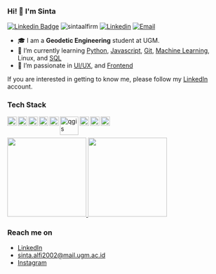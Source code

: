 ### Hi! 👋 I'm Sinta
[![Linkedin Badge][linkedin-shield]][linkedin-url] 
<img src="https://komarev.com/ghpvc/?username=sintaalfirm&label=Profile%20views&color=8042fc&style=plastic" alt="sintaalfirm" />
[![Linkedin](https://img.shields.io/static/v1?label=Linkedin&message=%20&logo=Linkedin&style=plastic&logoColor=blue)](https://www.linkedin.com/in/sintaalfiroyanulm/)
[![Email](https://img.shields.io/static/v1?label=Email&message=%20&logo=Gmail&style=plastic&logoColor=orange)](mailto:sintaroyyanul123@gmail.com)

- 🎓 I am a **Geodetic Engineering** student at UGM.
- 🌱 I’m currently learning [Python](https://www.dicoding.com/certificates/EYX420GN6ZDL),  [Javascript](https://www.dicoding.com/certificates/72ZD8RROVZYW), [Git](https://www.dicoding.com/certificates/QLZ9QLK72Z5D),  [Machine Learning](https://www.dicoding.com/certificates/QLZ9K5WN9Z5D), Linux, and [SQL](https://academy.dqlab.id/Certificate_check/result/DQLABSQLT1HNGAHE)
- 🌱 I’m passionate in [UI/UX](https://drive.google.com/file/d/1GV5KSNAp10KW-jTBSAHvWLP31uMrkvV8/view), and [Frontend](https://www.dicoding.com/certificates/6RPNW7WDRP2M) 

If you are interested in getting to know me, please follow my [LinkedIn](https://www.linkedin.com/in/sintaalfiroyanulm/) account.

### Tech Stack
  <a href="https://www.python.org/"><img align="left" alt="Python" title="Python" width="21px" src="https://insidehpc.com/wp-content/uploads/2016/01/Python-logo-notext.svg_.png" /></a>
  <a href="#"><img align="left" alt="HTML" title="HTML" width="21px" src="https://logos-download.com/wp-content/uploads/2017/07/HTML5_badge.png" width="21px"/></a>
  <a href="#"><img align="left" alt="CSS" title="CSS" width="21px" src="https://logospng.org/download/css-3/logo-css-3-2048.png" width="30px"/></a>
  <a href="https://www.figma.com/" target="_blank"> <img align="left" src="https://www.vectorlogo.zone/logos/figma/figma-icon.svg" alt="figma" width="21px" /> </a> 
  <a href="https://git-scm.com/" target="_blank"> <img align="left" src="https://www.vectorlogo.zone/logos/git-scm/git-scm-icon.svg" alt="git" width="21px"/> </a>
  <a href="https://qgis.org/en/site/" target="_blank"> <img align="left" src="https://spatialthoughts.com/wp-content/uploads/2019/11/qgis-logo.png" alt="qgis" width="42px"/> </a>
  <a href="https://www.postgresql.org/" target="_blank"> <img align="left" src="https://devopstales.github.io/img/postgres.png" alt="postgresql" width="21px"/> </a>
  <a href="https://geoserver.org/" target="_blank"> <img align="left" src="https://raw.githubusercontent.com/wiki/geoserver/geoserver/GeoServer_MARK.png" alt="geoserver" width="21px"/> </a>
  <a href="https://ubuntu.com/" target="_blank"> <img align="left" src="https://logos-download.com/wp-content/uploads/2016/02/Ubuntu.png" alt="ubuntu" width="21px"/> </a>
  <br>
  <br>

<p align="left">
<a href="https://github.com/sintaalfirm">
  <img height="180em" src="https://github-readme-stats-eight-theta.vercel.app/api?username=sintaalfirm&show_icons=true&theme=algolia&include_all_commits=true&count_private=true"/>
  <img height="180em" src="https://github-readme-stats-eight-theta.vercel.app/api/top-langs/?username=sintaalfirm&layout=compact&langs_count=8&theme=algolia"/>
</a>
</p>

### Reach me on
- <a href="https://linkedin.com/in/sintaalfiroyanulm/">LinkedIn</a>
- sinta.alfi2002@mail.ugm.ac.id
- <a href="https://www.instagram.com/sintaalfir/">Instagram</a>

[linkedin-shield]: https://img.shields.io/badge/-sintaalfiroyanulm-blue?style=flat-square&logo=Linkedin&logoColor=white
[linkedin-url]: https://www.linkedin.com/in/sintaalfiroyanulm
<!--
**sintaalfirm/sintaalfirm** is a ✨ _special_ ✨ repository because its `README.md` (this file) appears on your GitHub profile.

Here are some ideas to get you started:

- 🔭 I’m currently working on ...
- 🌱 I’m currently learning ...
- 👯 I’m looking to collaborate on ...
- 🤔 I’m looking for help with ...
- 💬 Ask me about ...
- 📫 How to reach me: ...
- 😄 Pronouns: ...
- ⚡ Fun fact: ...
-->
